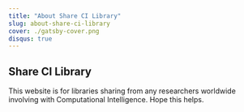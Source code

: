 ```yaml
---
title: "About Share CI Library"
slug: about-share-ci-library
cover: ./gatsby-cover.png
disqus: true
---
```


## Share CI Library

This website is for libraries sharing from any researchers worldwide involving with Computational Intelligence. Hope this helps.
